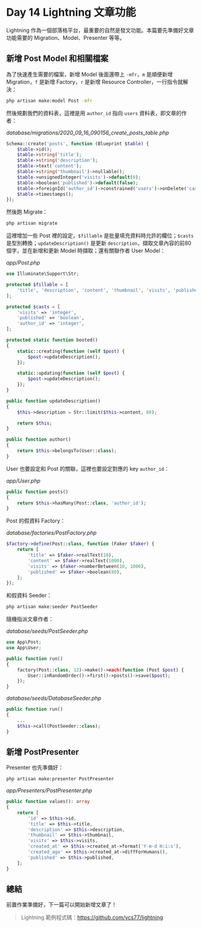 # Day 14 Lightning 文章功能

Lightning 作為一個部落格平台，最重要的自然是發文功能。本篇要先準備好文章功能需要的 Migration、Model、Presenter 等等。

## 新增 Post Model 和相關檔案

為了快速產生需要的檔案，新增 Model 後面還帶上 `-mfr`，`m` 是順便新增 Migration，`f` 是新增 Factory，`r` 是新增 Resource Controller，一行指令就解決：

```bash
php artisan make:model Post -mfr
```

然後規劃我們的資料表，這裡是用 `author_id` 指向 `users` 資料表，即文章的作者：

*database/migrations/2020_09_16_090156_create_posts_table.php*
```php
Schema::create('posts', function (Blueprint $table) {
    $table->id();
    $table->string('title');
    $table->string('description');
    $table->text('content');
    $table->string('thumbnail')->nullable();
    $table->unsignedInteger('visits')->default(0);
    $table->boolean('published')->default(false);
    $table->foreignId('author_id')->constrained('users')->onDelete('cascade');
    $table->timestamps();
});
```

然後跑 Migrate：

```bash
php artisan migrate
```

這裡增加一些 Post 裡的設定，`$fillable` 是批量填充資料時允許的欄位；`$casts` 是型別轉換；`updateDescription()` 是更新 `description`，擷取文章內容的前80個字，並在新增和更新 Model 時擷取；還有關聯作者 User Model：

*app/Post.php*
```php
use Illuminate\Support\Str;

protected $fillable = [
    'title', 'description', 'content', 'thumbnail', 'visits', 'published',
];

protected $casts = [
    'visits' => 'integer',
    'published' => 'boolean',
    'author_id' => 'integer',
];

protected static function booted()
{
    static::creating(function (self $post) {
        $post->updateDescription();
    });

    static::updating(function (self $post) {
        $post->updateDescription();
    });
}

public function updateDescription()
{
    $this->description = Str::limit($this->content, 80);

    return $this;
}

public function author()
{
    return $this->belongsTo(User::class);
}
```

User 也要設定和 Post 的關聯，這裡也要設定對應的 key `author_id`：

*app/User.php*
```php
public function posts()
{
    return $this->hasMany(Post::class, 'author_id');
}
```

Post 的假資料 Factory：

*database/factories/PostFactory.php*
```php
$factory->define(Post::class, function (Faker $faker) {
    return [
        'title' => $faker->realText(10),
        'content' => $faker->realText(1000),
        'visits' => $faker->numberBetween(10, 1000),
        'published' => $faker->boolean(80),
    ];
});
```

和假資料 Seeder：

```bash
php artisan make:seeder PostSeeder
```

隨機指派文章作者：

*database/seeds/PostSeeder.php*
```php
use App\Post;
use App\User;

public function run()
{
    factory(Post::class, 12)->make()->each(function (Post $post) {
        User::inRandomOrder()->first()->posts()->save($post);
    });
}
```

*database/seeds/DatabaseSeeder.php*
```php
public function run()
{
    ...
    $this->call(PostSeeder::class);
}
```

## 新增 PostPresenter

Presenter 也先準備好：

```bash
php artisan make:presenter PostPresenter
```

*app/Presenters/PostPresenter.php*
```php
public function values(): array
{
    return [
        'id' => $this->id,
        'title' => $this->title,
        'description' => $this->description,
        'thumbnail' => $this->thumbnail,
        'visits' => $this->visits,
        'created_at' => $this->created_at->format('Y-m-d H:i:s'),
        'created_ago' => $this->created_at->diffForHumans(),
        'published' => $this->published,
    ];
}
```

## 總結

前置作業準備好，下一篇可以開始新增文章了！

> Lightning 範例程式碼：https://github.com/ycs77/lightning
